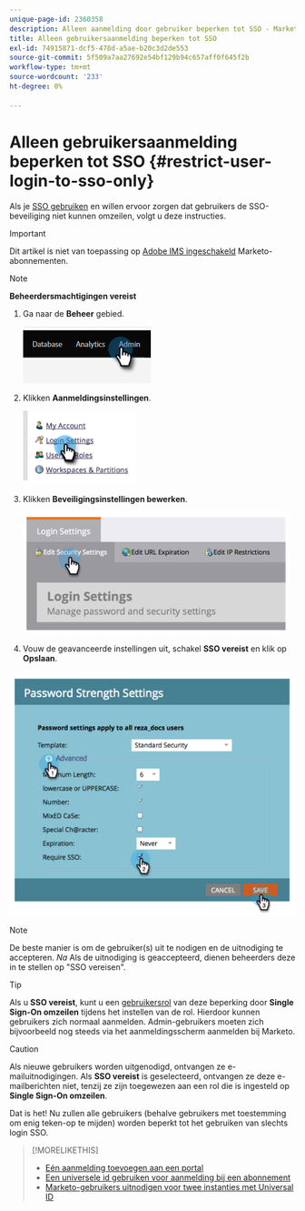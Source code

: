 ```yaml
---
unique-page-id: 2360358
description: Alleen aanmelding door gebruiker beperken tot SSO - Marketo Docs - Productdocumentatie
title: Alleen gebruikersaanmelding beperken tot SSO
exl-id: 74915871-dcf5-478d-a5ae-b20c3d2de553
source-git-commit: 5f509a7aa27692e54bf129b94c657aff0f645f2b
workflow-type: tm+mt
source-wordcount: '233'
ht-degree: 0%

---
```


# Alleen gebruikersaanmelding beperken tot SSO {#restrict-user-login-to-sso-only}

Als je [SSO gebruiken](/help/marketo/product-docs/administration/additional-integrations/add-single-sign-on-to-a-portal.md) en willen ervoor zorgen dat gebruikers de SSO-beveiliging niet kunnen omzeilen, volgt u deze instructies.

>[!IMPORTANT]
>
>Dit artikel is niet van toepassing op [Adobe IMS ingeschakeld](/help/marketo/product-docs/administration/marketo-with-adobe-identity/adobe-identity-management-overview.md) Marketo-abonnementen.

>[!NOTE]
>
>**Beheerdersmachtigingen vereist**

1. Ga naar de **Beheer** gebied.

   ![](assets/restrict-user-login-to-sso-only-1.png)

1. Klikken **Aanmeldingsinstellingen**.

   ![](assets/restrict-user-login-to-sso-only-2.png)

1. Klikken **Beveiligingsinstellingen bewerken**.

   ![](assets/restrict-user-login-to-sso-only-3.png)

1. Vouw de geavanceerde instellingen uit, schakel **SSO vereist** en klik op **Opslaan**.

![](assets/restrict-user-login-to-sso-only-4.png)

>[!NOTE]
>
>De beste manier is om de gebruiker(s) uit te nodigen en de uitnodiging te accepteren. _Na_ Als de uitnodiging is geaccepteerd, dienen beheerders deze in te stellen op &quot;SSO vereisen&quot;.

>[!TIP]
>
>Als u **SSO vereist**, kunt u een [gebruikersrol](/help/marketo/product-docs/administration/users-and-roles/create-delete-edit-and-change-a-user-role.md) van deze beperking door **Single Sign-On omzeilen** tijdens het instellen van de rol. Hierdoor kunnen gebruikers zich normaal aanmelden. Admin-gebruikers moeten zich bijvoorbeeld nog steeds via het aanmeldingsscherm aanmelden bij Marketo.

>[!CAUTION]
>
>Als nieuwe gebruikers worden uitgenodigd, ontvangen ze e-mailuitnodigingen. Als **SSO vereist** is geselecteerd, ontvangen ze deze e-mailberichten niet, tenzij ze zijn toegewezen aan een rol die is ingesteld op **Single Sign-On omzeilen**.

Dat is het! Nu zullen alle gebruikers (behalve gebruikers met toestemming om enig teken-op te mijden) worden beperkt tot het gebruiken van slechts login SSO.

>[!MORELIKETHIS]
>
>* [Eén aanmelding toevoegen aan een portal](/help/marketo/product-docs/administration/additional-integrations/add-single-sign-on-to-a-portal.md)
>* [Een universele id gebruiken voor aanmelding bij een abonnement](/help/marketo/product-docs/administration/settings/using-a-universal-id-for-subscription-login.md)
>* [Marketo-gebruikers uitnodigen voor twee instanties met Universal ID](https://nation.marketo.com/t5/Knowledgebase/Inviting-Marketo-Users-to-Two-Instances-with-Universal-ID-UID/ta-p/251122)

